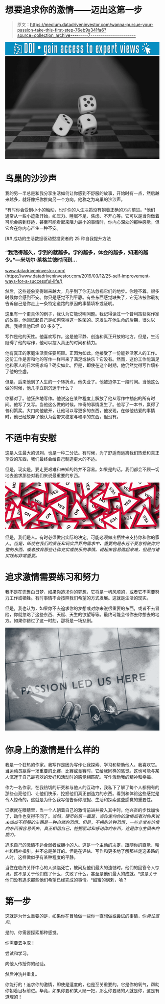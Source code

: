 # 想要追求你的激情——迈出这第一步

> 原文：<https://medium.datadriveninvestor.com/wanna-pursue-your-passion-take-this-first-step-76eb9a341fa6?source=collection_archive---------7----------------------->

[![](img/471df959a03a3eb50221965be388c23f.png)](http://www.track.datadriveninvestor.com/1B9E)![](img/c02947867d7523728017e182bbf9122b.png)

# **鸟巢的沙沙声**

我的另一半总是和我分享生活如何让你感到不舒服的故事，开始时有一点，然后越来越多，就好像把你推向另一个方向。他称之为鸟巢的沙沙声。

*有时你会受到小小的触动，也许你的人生决策没有朝着正确的方向前进。*他们通常从一些小迹象开始，如压力、睡眠不足、焦虑、不开心等。它可以是当你做着可能会感到舒适，甚至可能看起来阻力最小的事情时，你内心深处的那种感觉，但它会在你内心产生一种不安。

[](https://www.datadriveninvestor.com/2019/03/12/25-self-improvement-ways-for-a-successful-life/) [## 成功的生活数据驱动型投资者的 25 种自我提升方法

### “我活得越久，学到的就越多。学的越多，体会的越多，知道的越少。”―米切尔·莱格兰德时间到…

www.datadriveninvestor.com](https://www.datadriveninvestor.com/2019/03/12/25-self-improvement-ways-for-a-successful-life/) 

然后，这些迹象变得越来越大，几乎到了你无法忽视它们的地步。你睡不着。很多时候你会感到不安。你只是感觉不到平静。有些东西感觉缺失了，它无法被你最初告诉自己是你走上一条特定道路的原因的事情填补或证明。

这里有一个更具体的例子，我认为它能说明问题。我记得读过一个普利策获奖作家的故事，他回忆起自己是如何获得这一殊荣的。这发生在他生命的后期，很久以后。我相信他已经 60 多岁了。

写作是他的天性。他喜欢写作。这是他平静、创造和真正开放的地方。但是，生活阻碍了他的写作，他可以投入真正的时间和精力。

他有真正的家庭生活责任要照顾。正因为如此，他接受了一份能养活家人的工作。这份工作是否和他的写作一样带来了满足或快乐？它没有。然而，这份工作能满足他和家人的日常需求吗？确实如此。但是，即使在这个时期，他仍然觉得写作填补了他的空虚。

但是，后来他到了人生的一个转折点，他失业了。他被迫停工一段时间。当他这么做的时候，他几乎立刻沉迷于什么？

你猜对了。他狂热地写作。他说这在某种程度上解放了他从写作中抽出的所有时间。他写了又写。当他这么做的时候，神奇的事情发生了。他写了一本书，赢得了普利策奖。大门向他敞开，让他可以写更多的东西，他发现，在做他热爱的事情时，他已经放弃了他认为会带来稳定与和平的东西，但没有。

# **不适中有安慰**

这是人生最大的讽刺，也是一种二分法。有时候，为了舒适而远离我们热爱和真正享受的东西，我们最终会给自己制造更大的不适。

但是，现实是，要走更艰难和未知的路并不容易。如果是的话，我们都会不顾一切地去追求那些对我们来说最重要的东西。

![](img/87a2be8f03939ee1c31e886516a430c7.png)

但是，我们是人。有时必须做出实际的决定。可能必须做出牺牲来支持你和你的家人。*但是，即使在我们的责任和现实世界的需求中，重要的是永远不要忽视使你完整的东西。或者放弃那些让你充实或快乐的事情。说起来容易做起来难，但是付诸实践却非常重要。*

# **追求激情需要练习和努力**

我不是在兜售白日梦，如果你追求你的梦想，它将是一帆风顺的，或者它不需要努力工作或牺牲。有时事情不会按照我们希望的方式发展。这就是生活的现实。

但是，我也认为，如果你不去追求你的梦想或对你来说很重要的东西，或者不去冒险，你就忽略了这些东西、天赋、天生的欲望等等。最终可能会带你去你想去的地方。如果你错过了这一时刻，那将是一场悲剧。

![](img/94ed4b4e59d76ba74e13dc1577b3b555.png)

# **你身上的激情是什么样的**

我是一个狂热的作家。我写作是因为写作让我探索、学习和帮助他人。我喜欢它。当运动员赢得一场重要的比赛、比赛或竞赛时，它给我同样的感觉。这也可能与某人沉迷于自己最喜欢的爱好和活动时的感觉相匹配。写作激励我的精神和幸福。

作为一名作家，在我热切的研究和与他人的互动中，我私下了解了每个人都拥有的那些点亮他们、让他们快乐、挖掘他们真正创造力的东西。看到和体验这些感觉是令人惊奇的，这就是为什么我写信告诉你挖掘、生活和探索这些感觉的重要性。

证据就在眼睛里，当一个人朝着自己的激情前进并投入其中时，他兴奋的步伐加快了，动作也变得不同了。*当然，硬币的另一面是，当你走向你的激情或者对你来说未知或不舒服的东西是一种自然的恐惧。但是，不拥抱这种恐惧，一些非常有价值的东西很容易丢失。真正相信自己，挖掘驱动和感动你的东西，这是你与生俱来的能力。*

追求自己的激情不适合弱者或胆小的人。这是一个主动的决定，跟随你的直觉、精神和精神指引。并不总是美好的。但是在评估、写作和更多地了解那些走这条路的人时，这样做似乎有某种程度的平静。

当住在临终关怀中心的人濒临死亡，被问及他们最大的遗憾时，他们的回答令人惊讶。这不是关于他们做了什么，失败了什么，甚至是他们最大的成就。*这是关于他们没有追求那些他们希望已经完成的事情。*甜蜜的讽刺，哈？

# 第一步

这就是为什么重要的是，如果你在冒险做一些你一直想做或尝试的事情，你*勇往直前*。

是的，你需要探索那种感觉。

你需要去争取！

尝试和学习。

向他人传授你的经验。

然后冲洗并重复。

你能行的！追求你的激情，即使是适度的，也是至关重要的。它是你的氧气，帮助你朝着目标前进。毕竟，如果你要和某人赌一把，那么你要赌的人就是你，这是有道理的！